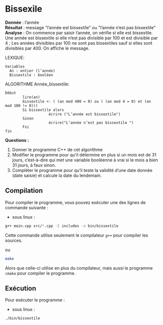 # Bissexile
**Donnée** : l’année<br/>
**Résultat** : message "l’année est bissextile" ou
"l’année n’est pas bissextile"<br/>
**Analyse** : On commence par saisir l’année, on vérifie si elle est bissextile.
Une année est bissextile si elle n’est pas divisible par 100 et est divisible
par 4 ;
Les années divisibles par 100 ne sont pas bissextiles sauf si elles sont
divisibles par 400. On affiche le message.

LEXIQUE:

```
Variables
  An : entier (l’année)
  Bissextile : booléen
```

ALGORITHME Année_bissextile:

```
Début
		lire(an)
		bissextile <- ( (an mod 400 = 0) ou ( (an mod 4 = 0) et (an mod 100 != 0)))
		Si bissextile alors
					écrire ("L’année est bissextile")
		Sinon
					écrire("L’année n’est pas bissextile ")
		Fsi
fin
```

**Questions :**
1. Donner le programme C++ de cet algorithme
2. Modifier le programme pour qu’il détermine en plus si un mois est de
31 jours, c’est-à-dire qui met une variable booléenne à vrai si le mois a bien
31 jours, à faux sinon.
3. Compléter le programme pour qu’il teste la validité d’une date donnée
(date saisie) et calcule la date du lendemain.

## Compilation
Pour compiler le programme, vous pouvez exécuter une des lignes de commande
suivante :

- sous linux :

```sh
g++ main.cpp src/*.cpp -I includes -o bin/bissextile
```

Cette commande utilise seulement le compilateur `g++` pour compiler
les sources.

ou

```sh
make
```
Alors que celle-ci utilise en plus du compilateur, mais aussi le programme
`cmake` pour compiler le programme.

## Exécution
Pour exécuter le programme :
- sous linux :

```sh
./bin/bissextile
```
